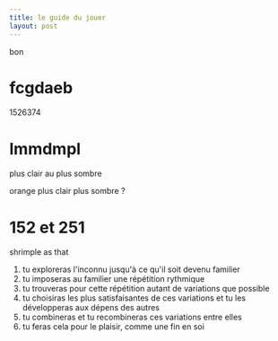 ```yaml
---
title: le guide du jouer
layout: post
---
```


bon

# fcgdaeb

1526374

# lmmdmpl

plus clair au plus sombre

orange plus clair plus sombre ?

# 152 et 251

shrimple as that


1. tu exploreras l'inconnu jusqu'à ce qu'il soit devenu familier
2. tu imposeras au familier une répétition rythmique
3. tu trouveras pour cette répétition autant de variations que possible
4. tu choisiras les plus satisfaisantes de ces variations et tu les développeras aux dépens des autres
5. tu combineras et tu recombineras ces variations entre elles
6. tu feras cela pour le plaisir, comme une fin en soi
